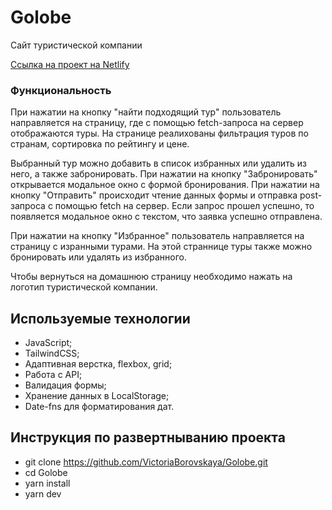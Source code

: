 # Golobe

Сайт туристической компании

[Сcылка на проект на Netlify](https://golobe-site.netlify.app)

### Функциональность

При нажатии на кнопку "найти подходящий тур" пользователь направляется на страницу, где с помощью fetch-запроса на сервер отображаются туры. На странице реалихованы фильтрация туров по странам, сортировка по рейтингу и цене.

Выбранный тур можно добавить в список избранных или удалить из него, а также забронировать. При нажатии на кнопку "Забронировать" открывается модальное окно с формой бронирования. При нажатии на кнопку "Отправить" происходит чтение
данных формы и отправка post-запроса с помощью fetch на сервер. Если запрос прошел успешно, то появляется модальное окно с текстом, что заявка успешно отправлена.

При нажатии на кнопку "Избранное" пользователь направляется на страницу с изранными турами. На этой страннице туры также можно бронировать или удалять из избранного.

Чтобы вернуться на домашнюю страницу необходимо нажать на логотип туристической компании.

## Используемые технологии

- JavaScript;
- TailwindCSS;
- Адаптивная верстка, flexbox, grid;
- Работа с API;
- Валидация формы;
- Хранение данных в LocalStorage;
- Date-fns для форматирования дат.

## Инструкция по развертныванию проекта

- git clone https://github.com/VictoriaBorovskaya/Golobe.git
- cd Golobe
- yarn install
- yarn dev
